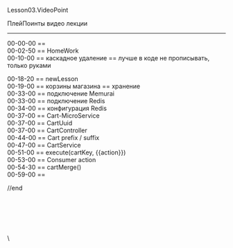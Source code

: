 ﻿
Lesson03.VideoPoint  

ПлейПоинты видео лекции  

---
00-00-00 ==   
00-02-50 == HomeWork   
00-10-00 == каскадное удаление == лучше в коде не прописывать, только руками  

00-18-20 == newLesson  
00-19-00 == корзины магазина == хранение  
00-33-00 == подключение Memurai  
00-33-00 == подключение Redis  
00-34-00 == конфигурация Redis  
00-37-00 == Cart-MicroService  
00-37-00 == CartUuid  
00-37-00 == CartController  
00-44-00 == Cart prefix / suffix  
00-47-00 == CartService  
00-51-00 == execute(cartKey, {{action}})  
00-53-00 == Consumer<Cart> action  
00-54-30 == cartMerge()  
00-59-00 ==   











//end  














\
\
\
\
\
\
